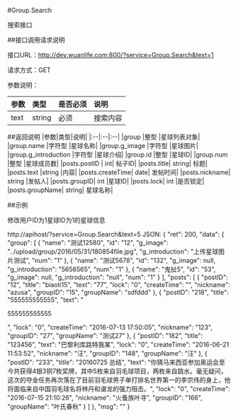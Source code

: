 #Group.Search

搜索接口

##接口调用请求说明

接口URL：http://dev.wuanlife.com:800/?service=Group.Search&text=1

请求方式：GET

参数说明：

|参数|类型|是否必须|说明|
|:--|:--|:--|:--|
|text|string|必须|搜索内容|


##返回说明
|参数|类型|说明|
|:--|:--|:--|
|group                |整型  |星球列表对象|
|group.name           |字符型   |星球名称|
|group.g_image           |字符型   |星球图片|
|group.g_introduction           |字符型   |星球介绍|
|group.id     |整型 |星球ID|
|group.num           |整型 |星球成员数|
|posts.postID   |   int|    帖子ID|
|posts.title|   string| 标题|
|posts.text |string |内容|
|posts.createTime|  date|   发帖时间|
|posts.nickname|    string  |发帖人|
|posts.groupID| int |星球ID|
|posts.lock|    int |是否锁定|
|posts.groupName|   string| 星球名称|



##示例

修改用户ID为1星球ID为1的星球信息

http://apihost/?service=Group.Search&text=5
     JSON:
{
    "ret": 200,
    "data": {
        "group": [
            {
                "name": "测试12580",
                "id": "12",
                "g_image": "../upload/group/2016/05/31/180854file.jpg",
                "g_introduction": "上传星球图片测试",
                "num": "1"
            },
            {
                "name": "测试5678",
                "id": "132",
                "g_image": null,
                "g_introduction": "5656565",
                "num": "1"
            },
            {
                "name": "鬼扯5",
                "id": "53",
                "g_image": null,
                "g_introduction": "null",
                "num": "1"
            }
        ],
        "posts": [
            {
                "postID": "12",
                "title": "biaoti15",
                "text": "77",
                "lock": "0",
                "createTime": "",
                "nickname": "azusa",
                "groupID": "15",
                "groupName": "sdfddd"
            },
            {
                "postID": "218",
                "title": "555555555555",
                "text": "<p>555555555555</p>",
                "lock": "0",
                "createTime": "2016-07-13 17:50:05",
                "nickname": "123",
                "groupID": "27",
                "groupName": "测试27"
            },
            {
                "postID": "182",
                "title": "123456",
                "text": "巴黎利库路特我某",
                "lock": "0",
                "createTime": "2016-06-21 11:53:52",
                "nickname": "汪",
                "groupID": "148",
                "groupName": "汪"
            },
            {
                "postID": "233",
                "title": "20160725 总结",
                "text": "你猜马来西亚参加奥运会至今共获得4银3铜7枚奖牌，其中5枚来自羽毛球项目，两枚来自跳水。毫无疑问，这次的夺金任务再次落在了目前羽毛球男子单打排名世界第一的李宗伟的身上，他将面临来自中国羽毛球名将林丹和谌龙的强力阻击。",
                "lock": "0",
                "createTime": "2016-07-15 21:10:26",
                "nickname": "火蚤族叶寻",
                "groupID": "166",
                "groupName": "叶氏春秋"
            }
        ]
    },
    "msg": ""
}
